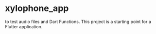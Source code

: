# xylophone_app 

to test audio files and Dart Functions.
This project is a starting point for a Flutter application.

